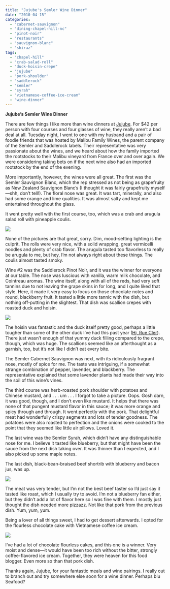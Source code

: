 ```yaml
---
title: "Jujube's Semler Wine Dinner"
date: "2010-04-15"
categories: 
  - "cabernet-sauvignon"
  - "dining-chapel-hill-nc"
  - "pinot-noir"
  - "restaurants"
  - "sauvignon-blanc"
  - "shiraz"
tags: 
  - "chapel-hill"
  - "crab-salad-roll"
  - "duck-hoisin-crepe"
  - "jujube"
  - "pork-shoulder"
  - "saddlerock"
  - "semler"
  - "syrah"
  - "vietnamese-coffee-ice-cream"
  - "wine-dinner"
---
```


**Jujube’s Semler Wine Dinner**

There are few things I like more than wine dinners at [Jujube](//www.thegourmez.com/gourmez/restaurants/review.php?id=6&type=”). For $42 per person with four courses and four glasses of wine, they really aren’t a bad deal at all. Tuesday night, I went to one with my husband and a pair of foodie friends that was hosted by Malibu Family Wines, the parent company of the Semler and Saddlerock labels. Their representative was very passionate about the wines, and we heard about how the family imported the rootstocks to their Malibu vineyard from France over and over again. We were considering taking bets on if the next wine also had an imported rootstock by the end of the evening.

More importantly, however, the wines were all great. The first was the Semler Sauvignon Blanc, which the rep stressed as not being as grapefruity as New Zealand Sauvignon Blanc’s (I thought it was fairly grapefruity myself—shh, don’t tell!). The floral nose was great. It was tart, minerally, and also had some orange and lime qualities. It was almost salty and kept me entertained throughout the glass.

It went pretty well with the first course, too, which was a crab and arugula salad roll with pineapple coulis.

![](http://www.thegourmez.com/gourmez/photos/jujubewinedinner4.JPG)

None of the pictures are that great, sorry. Dim, mood-setting lighting is the culprit. The rolls were very nice, with a solid wrapping, great vermicelli noodles and plenty of crab flavor. The arugula tasted too flavorless to really be arugula to me, but hey, I’m not always right about these things. The coulis almost tasted smoky.

Wine #2 was the Saddlerock Pinot Noir, and it was the winner for everyone at our table. The nose was luscious with vanilla, warm milk chocolate, and Cointreau aromas. The wine itself, along with all of the reds, had very soft tannins due to not leaving the grape skins in for long, and I quite liked that style. Here, it made it very easy to focus on those chocolate notes and round, blackberry fruit. It tasted a little more tannic with the dish, but nothing off-putting in the slightest. That dish was scallion crepes with roasted duck and hoisin.

![](http://www.thegourmez.com/gourmez/photos/jujubewinedinner3.JPG)

The hoisin was fantastic and the duck itself pretty good, perhaps a little tougher than some of the other duck I’ve had this past year ([Hi, Rue Cler](//www.thegourmez.com/?p=325”)). There just wasn’t enough of that yummy duck filling compared to the crepe, though, which was huge. The scallions seemed like an afterthought as a garnish, too, but it’s not like I didn’t eat every bite.

The Semler Cabernet Sauvignon was next, with its ridiculously fragrant nose, mostly of spice for me. The taste was intriguing, if a somewhat strange combination of pepper, lavender, and blackberry. The representative explained that some lavender plants had made their way into the soil of this wine’s vines.

The third course was herb-roasted pork shoulder with potatoes and Chinese mustard, and . . . um . . . I forgot to take a picture. Oops. Gosh darn, it was good, though, and I don’t even like mustard. It helps that there was none of that pungent mustard flavor in this sauce; it was more orange and spicy through and through. It went perfectly with the pork. That delightful meat had wonderfully crispy segments and lots of tender goodness. The potatoes were also roasted to perfection and the onions were cooked to the point that they seemed like little air pillows. Loved it.

The last wine was the Semler Syrah, which didn’t have any distinguishable nose for me. I believe it tasted like blueberry, but that might have been the sauce from the next dish taking over. It was thinner than I expected, and I also picked up some maple notes.

The last dish, black-bean-braised beef shortrib with blueberry and bacon jus, was up.

![](http://www.thegourmez.com/gourmez/photos/jujubewinedinner2.JPG)

The meat was very tender, but I’m not the best beef taster so I’d just say it tasted like roast, which I usually try to avoid. I’m not a blueberry fan either, but they didn’t add a lot of flavor here so I was fine with them. I mostly just thought the dish needed more pizzazz. Not like that pork from the previous dish. Yum, yum, yum.

Being a lover of all things sweet, I had to get dessert afterwards. I opted for the flourless chocolate cake with Vietnamese coffee ice cream.

![](http://www.thegourmez.com/gourmez/photos/jujubewinedinner1.JPG)

I’ve had a lot of chocolate flourless cakes, and this one is a winner. Very moist and dense—it would have been too rich without the bitter, strongly coffee-flavored ice cream. Together, they were heaven for this food blogger. Even more so than that pork dish.

Thanks again, Jujube, for your fantastic meals and wine pairings. I really out to branch out and try somewhere else soon for a wine dinner. Perhaps blu Seafood?
